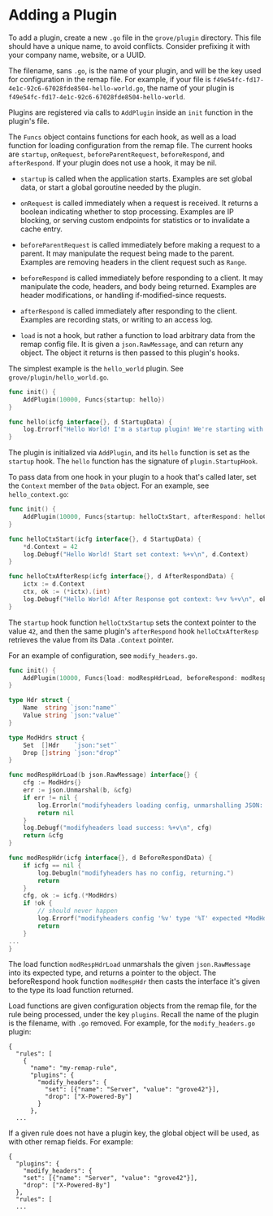 <!--
    Licensed to the Apache Software Foundation (ASF) under one
    or more contributor license agreements.  See the NOTICE file
    distributed with this work for additional information
    regarding copyright ownership.  The ASF licenses this file
    to you under the Apache License, Version 2.0 (the
    "License"); you may not use this file except in compliance
    with the License.  You may obtain a copy of the License at

      http://www.apache.org/licenses/LICENSE-2.0

    Unless required by applicable law or agreed to in writing,
    software distributed under the License is distributed on an
    "AS IS" BASIS, WITHOUT WARRANTIES OR CONDITIONS OF ANY
    KIND, either express or implied.  See the License for the
    specific language governing permissions and limitations
    under the License.
-->

# Adding a Plugin

To add a plugin, create a new `.go` file in the `grove/plugin` directory. This file should have a unique name, to avoid conflicts. Consider prefixing it with your company name, website, or a UUID.

The filename, sans `.go`, is the name of your plugin, and will be the key used for configuration in the remap file. For example, if your file is `f49e54fc-fd17-4e1c-92c6-67028fde8504-hello-world.go`, the name of your plugin is `f49e54fc-fd17-4e1c-92c6-67028fde8504-hello-world`.

Plugins are registered via calls to `AddPlugin` inside an `init` function in the plugin's file.

The `Funcs` object contains functions for each hook, as well as a load function for loading configuration from the remap file. The current hooks are `startup`, `onRequest`, `beforeParentRequest`, `beforeRespond`, and `afterRespond`. If your plugin does not use a hook, it may be nil.

* `startup` is called when the application starts. Examples are set global data, or start a global goroutine needed by the plugin.

* `onRequest` is called immediately when a request is received. It returns a boolean indicating whether to stop processing. Examples are IP blocking, or serving custom endpoints for statistics or to invalidate a cache entry.

* `beforeParentRequest` is called immediately before making a request to a parent. It may manipulate the request being made to the parent. Examples are removing headers in the client request such as `Range`.

* `beforeRespond` is called immediately before responding to a client. It may manipulate the code, headers, and body being returned. Examples are header modifications, or handling if-modified-since requests.

* `afterRespond` is called immediately after responding to the client. Examples are recording stats, or writing to an access log.

* `load` is not a hook, but rather a function to load arbitrary data from the remap config file. It is given a `json.RawMessage`, and can return any object. The object it returns is then passed to this plugin's hooks.

The simplest example is the `hello_world` plugin. See `grove/plugin/hello_world.go`.

```go
func init() {
	AddPlugin(10000, Funcs{startup: hello})
}

func hello(icfg interface{}, d StartupData) {
	log.Errorf("Hello World! I'm a startup plugin! We're starting with %v bytes!\n", d.Config.CacheSizeBytes)
}
```

The plugin is initialized via `AddPlugin`, and its `hello` function is set as the `startup` hook. The `hello` function has the signature of `plugin.StartupHook`.

To pass data from one hook in your plugin to a hook that's called later, set the `Context` member of the `Data` object. For an example, see `hello_context.go`:

```go
func init() {
	AddPlugin(10000, Funcs{startup: helloCtxStart, afterRespond: helloCtxAfterResp})
}

func helloCtxStart(icfg interface{}, d StartupData) {
	*d.Context = 42
	log.Debugf("Hello World! Start set context: %+v\n", d.Context)
}

func helloCtxAfterResp(icfg interface{}, d AfterRespondData) {
	ictx := d.Context
	ctx, ok := (*ictx).(int)
	log.Debugf("Hello World! After Response got context: %+v %+v\n", ok, ctx)
}
```

The `startup` hook function `helloCtxStartup` sets the context pointer to the value `42`, and then the same plugin's `afterRespond` hook `helloCtxAfterResp` retrieves the value from its Data `.Context` pointer.

For an example of configuration, see `modify_headers.go`.

```go
func init() {
	AddPlugin(10000, Funcs{load: modRespHdrLoad, beforeRespond: modRespHdr})
}

type Hdr struct {
	Name  string `json:"name"`
	Value string `json:"value"`
}

type ModHdrs struct {
	Set  []Hdr    `json:"set"`
	Drop []string `json:"drop"`
}

func modRespHdrLoad(b json.RawMessage) interface{} {
	cfg := ModHdrs{}
	err := json.Unmarshal(b, &cfg)
	if err != nil {
		log.Errorln("modifyheaders loading config, unmarshalling JSON: " + err.Error())
		return nil
	}
	log.Debugf("modifyheaders load success: %+v\n", cfg)
	return &cfg
}

func modRespHdr(icfg interface{}, d BeforeRespondData) {
	if icfg == nil {
		log.Debugln("modifyheaders has no config, returning.")
		return
	}
	cfg, ok := icfg.(*ModHdrs)
	if !ok {
		// should never happen
		log.Errorf("modifyheaders config '%v' type '%T' expected *ModHdrs\n", icfg, icfg)
		return
	}
...
}
```

The load function `modRespHdrLoad` unmarshals the given `json.RawMessage` into its expected type, and returns a pointer to the object. The beforeRespond hook function `modRespHdr` then casts the interface it's given to the type its load function returned.

Load functions are given configuration objects from the remap file, for the rule being processed, under the key `plugins`. Recall the name of the plugin is the filename, with `.go` removed. For example, for the `modify_headers.go` plugin:

```
{
  "rules": [
    {
      "name": "my-remap-rule",
      "plugins": {
        "modify_headers": {
          "set": [{"name": "Server", "value": "grove42"}],
          "drop": ["X-Powered-By"]
        }
      },
  ...
```

If a given rule does not have a plugin key, the global object will be used, as with other remap fields. For example:

```
{
  "plugins": {
    "modify_headers": {
    "set": [{"name": "Server", "value": "grove42"}],
    "drop": ["X-Powered-By"]
  },
  "rules": [
  ...
```
